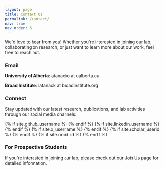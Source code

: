 ```yaml
---
layout: page
title: Contact Us
permalink: /contact/
nav: true
nav_order: 6
---
```


We'd love to hear from you! Whether you're interested in joining our lab, collaborating on research, or just want to learn more about our work, feel free to reach out.

### Email
**University of Alberta**: atanacko at ualberta.ca 

**Broad Institute**: latanack at broadinstitute.org

### Connect
Stay updated with our latest research, publications, and lab activities through our social media channels:

<div class="social-icons">
  {% if site.github_username %}
    <a href="https://github.com/{{ site.github_username }}" title="GitHub"><i class="fa-brands fa-github"></i></a>
  {% endif %}
  {% if site.linkedin_username %}
    <a href="https://www.linkedin.com/in/{{ site.linkedin_username }}" title="LinkedIn"><i class="fa-brands fa-linkedin"></i></a>
  {% endif %}
  {% if site.x_username %}
    <a href="https://twitter.com/{{ site.x_username }}" title="X"><i class="fa-brands fa-x-twitter"></i></a>
  {% endif %}
  {% if site.scholar_userid %}
    <a href="https://scholar.google.com/citations?user={{ site.scholar_userid }}" title="Google Scholar"><i class="ai ai-google-scholar"></i></a>
  {% endif %}
  {% if site.orcid_id %}
    <a href="https://orcid.org/{{ site.orcid_id }}" title="ORCID"><i class="ai ai-orcid"></i></a>
  {% endif %}
</div>

### For Prospective Students
If you're interested in joining our lab, please check out our [Join Us](/join/) page for detailed information.